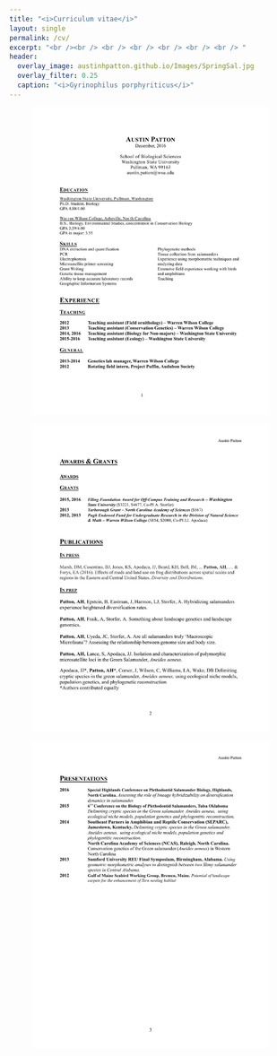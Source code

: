 ```yaml
---
title: "<i>Curriculum vitae</i>"
layout: single
permalink: /cv/
excerpt: "<br /><br /> <br /> <br /> <br /> <br /> <br /> "
header:
  overlay_image: austinhpatton.github.io/Images/SpringSal.jpg
  overlay_filter: 0.25
  caption: "<i>Gyrinophilus porphyriticus</i>"
---
```

<figure>
<img src="/Images/A_Patton_CV_12-9-16-1.jpg" alt="Page 1" class="inline">
</figure>
<figure>
<img src="/Images/A_Patton_CV_12-9-16-2.jpg/" alt="Page 2" class="inline">
</figure>
<figure>
<img src="/Images/A_Patton_CV_12-9-16-3.jpg/" alt="Page 3" class="inline">
</figure>

